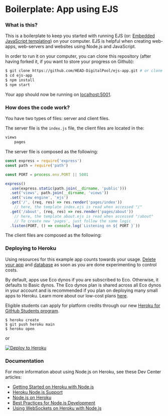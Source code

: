 # Boilerplate: App using EJS

### What is this?

This is a boilerplate to keep you started with running EJS (or: [Embedded JavaScript templating](https://ejs.co/)) on your computer. EJS is helpful when creating web-apps, web-servers and websites using Node.js and JavaScript.

In order to run it on your computer, you can clone this repository (after having forked it, if you want to store your progress on Github):

```sh
$ git clone https://github.com/HEAD-DigitalPool/ejs-app.git # or clone your own fork before
$ cd ejs-app
$ npm install
$ npm start
```

Your app should now be running on [localhost:5001](http://localhost:5000/).

### How does the code work?

You have two types of files: server and client files.

The server file is the `index.js` file, the client files are located in the:

```sh
views
	pages
```

 The server file is composed as the following:

```javascript
const express = require('express')
const path = require('path')

const PORT = process.env.PORT || 5001

express()
  .use(express.static(path.join(__dirname, 'public')))
  .set('views', path.join(__dirname, 'views'))
  .set('view engine', 'ejs')
  .get('/', (req, res) => res.render('pages/index'))
	// here, the template index.ejs is read when accessed "/" 
  .get('/about', (req, res) => res.render('pages/about'))
	// here, the template about.ejs is read when accessed "/about" 
	// To create new 'pages', just follow the same logic
  .listen(PORT, () => console.log(`Listening on ${ PORT }`))

```

 The client files are composed as the following:

### Deploying to Heroku

Using resources for this example app counts towards your usage. [Delete your app](https://devcenter.heroku.com/articles/heroku-cli-commands#heroku-apps-destroy) and [database](https://devcenter.heroku.com/articles/heroku-postgresql#removing-the-add-on) as soon as you are done experimenting to control costs.

By default, apps use Eco dynos if you are subscribed to Eco. Otherwise, it defaults to Basic dynos. The Eco dynos plan is shared across all Eco dynos in your account and is recommended if you plan on deploying many small apps to Heroku. Learn more about our low-cost plans [here](https://blog.heroku.com/new-low-cost-plans).

Eligible students can apply for platform credits through our new [Heroku for GitHub Students program](https://blog.heroku.com/github-student-developer-program).

```
$ heroku create
$ git push heroku main
$ heroku open
```
or

[![Deploy to Heroku](https://www.herokucdn.com/deploy/button.svg)](https://heroku.com/deploy)

### Documentation

For more information about using Node.js on Heroku, see these Dev Center articles:

- [Getting Started on Heroku with Node.js](https://devcenter.heroku.com/articles/getting-started-with-nodejs)
- [Heroku Node.js Support](https://devcenter.heroku.com/articles/nodejs-support)
- [Node.js on Heroku](https://devcenter.heroku.com/categories/nodejs)
- [Best Practices for Node.js Development](https://devcenter.heroku.com/articles/node-best-practices)
- [Using WebSockets on Heroku with Node.js](https://devcenter.heroku.com/articles/node-websockets)
